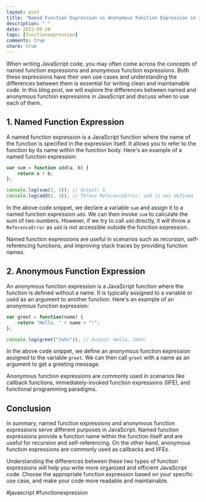 ```yaml
---
layout: post
title: "Named Function Expression vs Anonymous Function Expression in JavaScript"
description: " "
date: 2023-09-20
tags: [functionexpression]
comments: true
share: true
---
```


When writing JavaScript code, you may often come across the concepts of named function expressions and anonymous function expressions. Both these expressions have their own use cases and understanding the differences between them is essential for writing clean and maintainable code. In this blog post, we will explore the differences between named and anonymous function expressions in JavaScript and discuss when to use each of them.

## 1. Named Function Expression

A named function expression is a JavaScript function where the name of the function is specified in the expression itself. It allows you to refer to the function by its name within the function body. Here's an example of a named function expression:

```javascript
var sum = function add(a, b) {
    return a + b;
};

console.log(sum(2, 3)); // Output: 5
console.log(add(2, 3)); // Throws ReferenceError: add is not defined
```

In the above code snippet, we declare a variable `sum` and assign it to a named function expression `add`. We can then invoke `sum` to calculate the sum of two numbers. However, if we try to call `add` directly, it will throw a `ReferenceError` as `add` is not accessible outside the function expression.

Named function expressions are useful in scenarios such as recursion, self-referencing functions, and improving stack traces by providing function names.

## 2. Anonymous Function Expression

An anonymous function expression is a JavaScript function where the function is defined without a name. It is typically assigned to a variable or used as an argument to another function. Here's an example of an anonymous function expression:

```javascript
var greet = function(name) {
    return "Hello, " + name + "!";
};

console.log(greet("John")); // Output: Hello, John!
```

In the above code snippet, we define an anonymous function expression assigned to the variable `greet`. We can then call `greet` with a name as an argument to get a greeting message.

Anonymous function expressions are commonly used in scenarios like callback functions, immediately-invoked function expressions (IIFE), and functional programming paradigms.

## Conclusion

In summary, named function expressions and anonymous function expressions serve different purposes in JavaScript. Named function expressions provide a function name within the function itself and are useful for recursion and self-referencing. On the other hand, anonymous function expressions are commonly used as callbacks and IIFEs.

Understanding the differences between these two types of function expressions will help you write more organized and efficient JavaScript code. Choose the appropriate function expression based on your specific use case, and make your code more readable and maintainable.

#javascript #functionexpression
